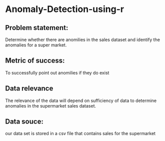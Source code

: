 # Anomaly-Detection-using-r
## Problem statement:
Determine whether there are anomilies in the sales dataset and identify the anomalies for a super market.

## Metric of success:
To successfully point out anomilies if they do exist

## Data relevance
The relevance of the data will depend on sufficiency of data to determine anomalies in the supermarket sales dataset.

## Data souce:
our data set is stored in a csv file that contains sales for the supermarket
